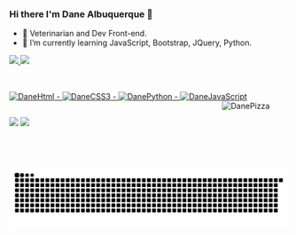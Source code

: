 ### Hi there I'm Dane Albuquerque 👋

- 🔭 Veterinarian and Dev Front-end.
- 🌱 I’m currently learning JavaScript, Bootstrap, JQuery, Python.

<div>
   <a href="https://github.com/DaneAlbuquerque">
   <img height="180em" src="https://github-readme-stats.vercel.app/api?username=DaneAlbuquerque&show-icons=true&theme=cobalt&include_all_commits=true&count_private=true"/>
   <img height="180em" src="https://github-readme-stats.vercel.app/api/top-langs/?username=DaneAlbuquerque&layout=compact&theme=cobalt"/>
  </div>
  
  ##
   
 <div style="display: inline_block"><br>
   <img aling="center" alt="DaneHtml" src="https://img.shields.io/badge/HTML5-E34F26?style=for-the-badge&logo=html5&logoColor=white"> -
   <img aling="center" alt="DaneCSS3" src="https://img.shields.io/badge/CSS3-1572B6?style=for-the-badge&logo=css3&logoColor=white"> -
   <img aling="center" alt="DanePython" src="https://img.shields.io/badge/Python-14354C?style=for-the-badge&logo=python&logoColor=white"> - 
   <img aling="center" alt="DaneJavaScript" src="https://img.shields.io/badge/JavaScript-F7DF1E?style=for-the-badge&logo=javascript&logoColor=black">
   
   <img src="https://media2.giphy.com/media/Ie2CYdsmeGnXtABaYt/giphy.gif?cid=790b7611d6921f6d9f6f2c21cb1b86bb3939cb78f86e8377&rid=giphy.gif&ct=g" width="120" height="120" style="float:right" alt="DanePizza">
  </div>
  
   ##
   
 <div>
    <a href="https://www.instagram.com/onlyane" target="_blank"><img src="https://img.shields.io/badge/Instagram-E4405F?style=for-the-badge&logo=instagram&logoColor=white" target="_blank"></a>
    <a href="https://www.linkedin.com/in/dayanealbuquerque/" target="_blank"><img src="https://img.shields.io/badge/LinkedIn-0077B5?style=for-the-badge&logo=linkedin&logoColor=white" target="_blank"></a>
   
   ![Snake animation](https://github.com/DaneAlbuquerque/DaneAlbuquerque/blob/output/github-contribution-grid-snake.svg)
 
</div>
 
